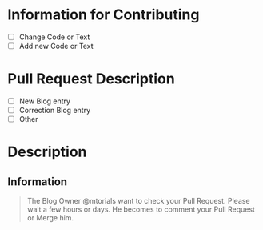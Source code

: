 # Information for Contributing

* [ ]  Change Code or Text
* [ ]  Add new Code or Text

# Pull Request Description

* [ ]  New Blog entry
* [ ]  Correction Blog entry
* [ ]  Other

# Description

<!-- Please describe briefly and in summary your pull request -->

## Information
<!-- Other additional information? -->

> The Blog Owner @mtorials want to check your Pull Request. Please wait a few hours or days. He becomes to comment your Pull Request or Merge him.
